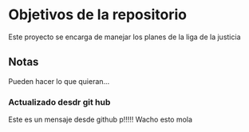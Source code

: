 # Objetivos de la repositorio

Este proyecto se encarga de manejar los planes de la liga de la justicia


## Notas
Pueden hacer lo que quieran...


### Actualizado desdr git hub 
Este es un mensaje desde github p!!!!! Wacho esto mola 
